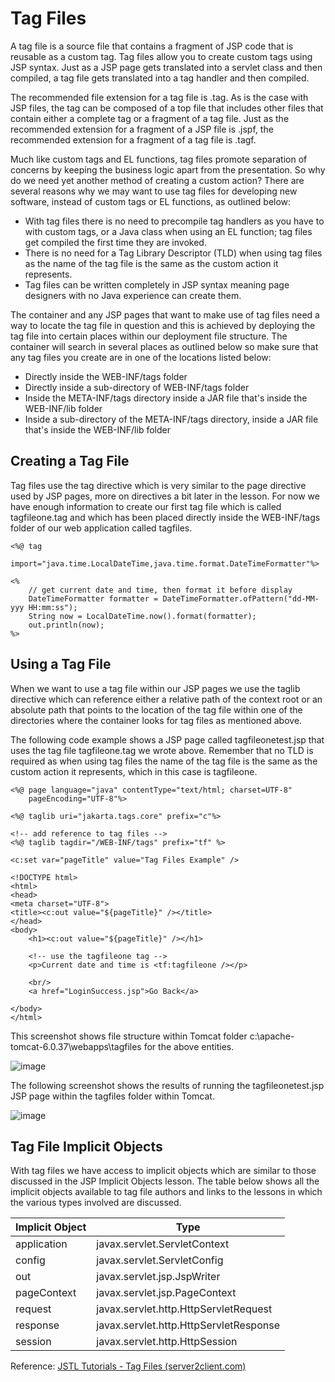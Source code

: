 # Tag Files

A tag file is a source file that contains a fragment of JSP code that is reusable as a custom tag. Tag files allow you to create custom tags using JSP syntax. Just as a JSP page gets translated into a servlet class and then compiled, a tag file gets translated into a tag handler and then compiled.

The recommended file extension for a tag file is .tag. As is the case with JSP files, the tag can be composed of a top file that includes other files that contain either a complete tag or a fragment of a tag file. Just as the recommended extension for a fragment of a JSP file is .jspf, the recommended extension for a fragment of a tag file is .tagf.

Much like custom tags and EL functions, tag files promote separation of concerns by keeping the business logic apart from the presentation. So why do we need yet another method of creating a custom action? There are several reasons why we may want to use tag files for developing new software, instead of custom tags or EL functions, as outlined below:

- With tag files there is no need to precompile tag handlers as you have to with custom tags, or a Java class when using an EL function; tag files get compiled the first time they are invoked.
- There is no need for a Tag Library Descriptor (TLD) when using tag files as the name of the tag file is the same as the custom action it represents.
- Tag files can be written completely in JSP syntax meaning page designers with no Java experience can create them.

The container and any JSP pages that want to make use of tag files need a way to locate the tag file in question and this is achieved by deploying the tag file into certain places within our deployment file structure. The container will search in several places as outlined below so make sure that any tag files you create are in one of the locations listed below:

- Directly inside the WEB-INF/tags folder
- Directly inside a sub-directory of WEB-INF/tags folder
- Inside the META-INF/tags directory inside a JAR file that's inside the WEB-INF/lib folder
- Inside a sub-directory of the META-INF/tags directory, inside a JAR file that's inside the WEB-INF/lib folder

## Creating a Tag File

Tag files use the tag directive which is very similar to the page directive used by JSP pages, more on directives a bit later in the lesson. For now we have enough information to create our first tag file which is called tagfileone.tag and which has been placed directly inside the WEB-INF/tags folder of our web application called tagfiles.

```
<%@ tag
	import="java.time.LocalDateTime,java.time.format.DateTimeFormatter"%>

<%
	// get current date and time, then format it before display
	DateTimeFormatter formatter = DateTimeFormatter.ofPattern("dd-MM-yyy HH:mm:ss");
	String now = LocalDateTime.now().format(formatter);
	out.println(now);
%>
```

## Using a Tag File

When we want to use a tag file within our JSP pages we use the taglib directive which can reference either a relative path of the context root or an absolute path that points to the location of the tag file within one of the directories where the container looks for tag files as mentioned above.

The following code example shows a JSP page called tagfileonetest.jsp that uses the tag file tagfileone.tag we wrote above. Remember that no TLD is required as when using tag files the name of the tag file is the same as the custom action it represents, which in this case is tagfileone.

```
<%@ page language="java" contentType="text/html; charset=UTF-8"
    pageEncoding="UTF-8"%>

<%@ taglib uri="jakarta.tags.core" prefix="c"%>

<!-- add reference to tag files -->
<%@ taglib tagdir="/WEB-INF/tags" prefix="tf" %>

<c:set var="pageTitle" value="Tag Files Example" />

<!DOCTYPE html>
<html>
<head>
<meta charset="UTF-8">
<title><c:out value="${pageTitle}" /></title>
</head>
<body>
	<h1><c:out value="${pageTitle}" /></h1>
	
	<!-- use the tagfileone tag -->
	<p>Current date and time is <tf:tagfileone /></p>
	
	<br/>
	<a href="LoginSuccess.jsp">Go Back</a>
	
</body>
</html>
```

This screenshot shows file structure within Tomcat folder c:\apache-tomcat-6.0.37\webapps\tagfiles for the above entities.

![image](https://github.com/user-attachments/assets/4633d5c5-8e86-437d-985e-6411c67e74c4)

The following screenshot shows the results of running the tagfileonetest.jsp JSP page within the tagfiles folder within Tomcat.

![image](https://github.com/user-attachments/assets/0a65ba61-3caa-4914-abfd-eb1ad2c4d236)

## Tag File Implicit Objects

With tag files we have access to implicit objects which are similar to those discussed in the JSP Implicit Objects lesson. The table below shows all the implicit objects available to tag file authors and links to the lessons in which the various types involved are discussed.

| Implicit Object | Type |
|-----------------|------|
| application | javax.servlet.ServletContext |
| config | javax.servlet.ServletConfig |
| out | javax.servlet.jsp.JspWriter |
| pageContext | javax.servlet.jsp.PageContext |
| request | javax.servlet.http.HttpServletRequest |
| response | javax.servlet.http.HttpServletResponse |
| session | javax.servlet.http.HttpSession |

Reference: [JSTL Tutorials - Tag Files (server2client.com)](https://server2client.com/jstl/tagfiles.html)

